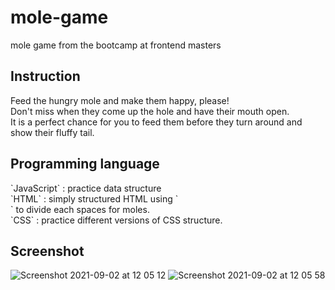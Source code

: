 # mole-game
mole game from the bootcamp at frontend masters 

<h2>Instruction</h2>
<p>Feed the hungry mole and make them happy, please! <br/> 
Don't miss when they come up the hole and have their mouth open. <br/>
It is a perfect chance for you to feed them before they turn around and show their fluffy tail.</p>

<h2>Programming language</h2>
`JavaScript` : practice data structure <br/>
`HTML` : simply structured HTML using `<div>` to divide each spaces for moles. <br/>
`CSS` : practice different versions of CSS structure.

<h2>Screenshot</h2>

![Screenshot 2021-09-02 at 12 05 12](https://user-images.githubusercontent.com/40551978/131878630-c87339a1-8e69-48aa-8485-9621cd5afc99.png)
![Screenshot 2021-09-02 at 12 05 58](https://user-images.githubusercontent.com/40551978/131878641-108fcaaa-1615-4c70-a0da-fc612cf4dae7.png)
